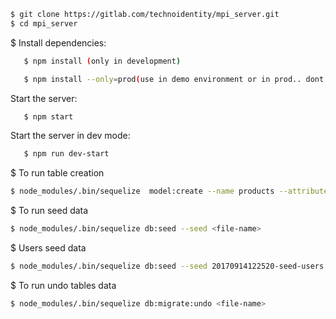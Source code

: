 ```bash
$ git clone https://gitlab.com/technoidentity/mpi_server.git
$ cd mpi_server
```

\$ Install dependencies:

```bash
   $ npm install (only in development)

   $ npm install --only=prod(use in demo environment or in prod.. dont use npm install)
```

Start the server:

```bash
   $ npm start
```

Start the server in dev mode:

```bash
   $ npm run dev-start
```

\$ To run table creation

```bash
$ node_modules/.bin/sequelize  model:create --name products --attributes name:String,companyName:String,injectionType:String,formType:String,packSize:String,createdBy:integer,updatedBy:Integer,isActive:Boolean
```

\$ To run seed data

```bash
$ node_modules/.bin/sequelize db:seed --seed <file-name>
```

\$ Users seed data

```bash
$ node_modules/.bin/sequelize db:seed --seed 20170914122520-seed-users
```

\$ To run undo tables data

```bash
$ node_modules/.bin/sequelize db:migrate:undo <file-name>
```

